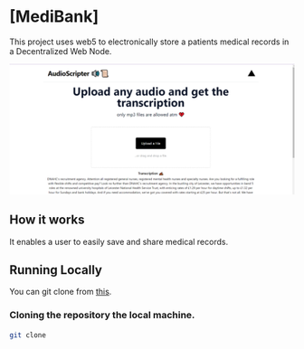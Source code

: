 # [MediBank]

This project uses web5 to electronically store a patients medical records in a Decentralized Web Node. 

[![Audio Scripter](./public/audio.png)](https://audio-scripter.vercel.app/)

## How it works

It enables a user  to easily save and share medical records.

## Running Locally
 You can git clone from [this](https://github.com/greatsage-raphael/audioScripter).

### Cloning the repository the local machine.

```bash
git clone
```

